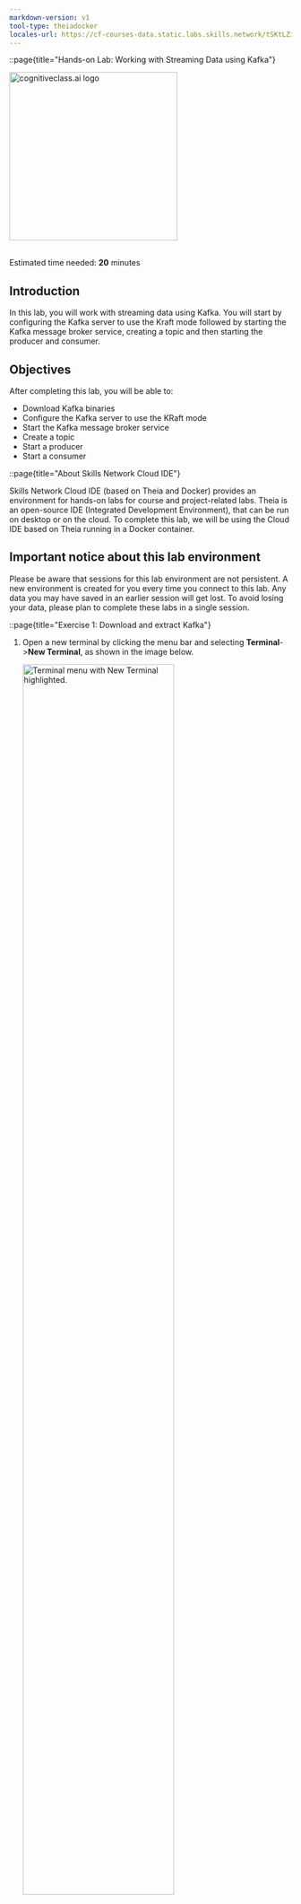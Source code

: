 ```yaml
---
markdown-version: v1
tool-type: theiadocker
locales-url: https://cf-courses-data.static.labs.skills.network/tSKtLZiIAYAWUEo5LQtM2A/Streaming%20data%20with%20kafka-v1-locales.json
---
```

::page{title="Hands-on Lab: Working with Streaming Data using Kafka"}

<img src="https://cf-courses-data.s3.us.cloud-object-storage.appdomain.cloud/IBM-DB0250EN-SkillsNetwork/images/SN_web_lightmode.png" width="300" alt="cognitiveclass.ai logo">

<br>
<br>

Estimated time needed: **20** minutes

## Introduction
In this lab, you will work with streaming data using Kafka. You will start by configuring the Kafka server to use the Kraft mode followed by starting the Kafka message broker service, creating a topic and then starting the producer and consumer.

## Objectives

After completing this lab, you will be able to:

- Download Kafka binaries
- Configure the Kafka server to use the KRaft mode
- Start the Kafka message broker service
- Create a topic
- Start a producer
- Start a consumer

::page{title="About Skills Network Cloud IDE"}

Skills Network Cloud IDE (based on Theia and Docker) provides an environment for hands-on labs for course and project-related labs. Theia is an open-source IDE (Integrated Development Environment), that can be run on desktop or on the cloud. To complete this lab, we will be using the Cloud IDE based on Theia running in a Docker container.

## Important notice about this lab environment

Please be aware that sessions for this lab environment are not persistent. A new environment is created for you every time you connect to this lab. Any data you may have saved in an earlier session will get lost. To avoid losing your data, please plan to complete these labs in a single session.

::page{title="Exercise 1: Download and extract Kafka"}

1. Open a new terminal by clicking the menu bar and selecting **Terminal**->**New Terminal**, as shown in the image below.

	<img src="https://cf-courses-data.s3.us.cloud-object-storage.appdomain.cloud/IBM-DB0250EN-SkillsNetwork/labs/Streaming/images/new-terminal.png" width="75%" alt="Terminal menu with New Terminal highlighted.">

	This will open a new terminal at the bottom of the screen.

	<img src="https://cf-courses-data.s3.us.cloud-object-storage.appdomain.cloud/IBM-DB0250EN-SkillsNetwork/labs/Streaming/images/terminal_bottom_screen.png" width="75%" alt="New terminal instance.">

##### Next, run the following commands on the terminal.

2. Download Kafka by running the command below:

	```bash
	wget https://downloads.apache.org/kafka/3.8.0/kafka_2.13-3.8.0.tgz
	```

3. Extract Kafka from the zip file by running the command below.

	```bash
	tar -xzf kafka_2.13-3.8.0.tgz
	```

This command will create a new directory `kafka_2.13-3.8.0` in the current directory.

::page{title="Exercise 2: Configure KRaft and start server"}


1. Navigate to the `kafka_2.13-3.8.0` directory.

	```bash
	cd kafka_2.13-3.8.0
	```

2. Generate a cluster UUID that will uniquely identify the Kafka cluster.

	```bash
	KAFKA_CLUSTER_ID="$(bin/kafka-storage.sh random-uuid)"
	```
	This cluster id will be used by the KRaft  controller.

3. KRaft requires the log directories to be configured. Run the following command to configure the log directories passing the cluster ID.

	```bash
	bin/kafka-storage.sh format -t $KAFKA_CLUSTER_ID -c config/kraft/server.properties
	```

4. Now that KRaft is configured, you can start the Kafka server by running the following command.

	```
	bin/kafka-server-start.sh config/kraft/server.properties
	```
	You can be sure that the Kafka server has started when the output displays messages like \"Kafka Server started\". 

<img src='https://cf-courses-data.s3.us.cloud-object-storage.appdomain.cloud/aN0HsMMBWXxj8gPhA8BVyg/KafkaStarted.jpg' style='widht:90%;margin:.5cm'/>

::page{title="Exercise 3: Create a topic and start producer"}

You need to create a topic before you can start to post messages.
1. Start a new terminal and change to the `kafka_2.13-3.8.0` directory.

	```bash
	cd kafka_2.13-3.8.0
	```

2. To create a topic named `news`, run the command below.

	```
	bin/kafka-topics.sh --create --topic news --bootstrap-server localhost:9092
	```
	You will see the message: `Created topic news.`

3. You need a producer to send messages to Kafka. Run the command below to start a producer.

	```
	bin/kafka-console-producer.sh   --bootstrap-server localhost:9092   --topic news
	```

4. After the producer starts, and you get the \'>\' prompt, type any text message and press enter. Or you can copy the text below and paste. The below text sends three messages to Kafka.

	```
	Good morning
	Good day
	Enjoy the Kafka lab
	```

::page{title="Exercise 4: Start Consumer"}

You need a consumer to read messages from Kafka.

1. Start a new terminal and change to the `kafka_2.13-3.8.0` directory.

	```bash
	cd kafka_2.13-3.8.0
	```

2. Run the command below to listen to the messages in the topic `news`.

	```
	bin/kafka-console-consumer.sh   --bootstrap-server localhost:9092   --topic news   --from-beginning
	```

3. You should see all the messages you sent from the producer appear here.

4. You can go back to the producer terminal and type some more messages, one message per line, and you will see them appear here.

::page{title="Exercise 5: Explore Kafka directories"}

Kafka uses the **/tmp//tmp/kraft-combined-logs** directory to store the messages.

1. Start a new terminal and navigate to the `kafka_2.13-3.8.0` directory.

	```bash
	cd kafka_2.13-3.8.0
	```

2. Explore the root directory of the server.

	```
	ls
	```

3. Notice there is a `tmp` directory. The `kraft-combine-logs` inside the `tmp` directory contains all the logs. To check the logs generated for the topic `news` run the following command:

	```
	ls /tmp/kraft-combined-logs/news-0
	```

> **Note**: All messages are stored in the `news-0` directory under the **/tmp/kraft-combined-logs** directory.

::page{title="Exercise 6: Clean up"}

##### To stop the producer
In the terminal where you are running producer, press `CTRL+C`.

##### To stop the consumer
In the terminal where you are running consumer, press `CTRL+C`.

##### To stop the Kafka server
In the terminal where you are running Kafka server, press `CTRL+C`.

::page{title="Practice exercises"}

1. Create a new topic named `weather`.

<details>
<summary><font color="#D02670">Click here for a <b>hint</b>.</font></summary>

> Use `kafka-topics.sh` command with the `create` option.

</details>

<details>
	<summary><font color="#007D79">Click here for the <b>solution</b>.</font></summary>

Make sure that the Kafka server is still running. Change to the `kafka_2.13-3.8.0` directory and run the following command:

```
bin/kafka-topics.sh --create --topic weather --bootstrap-server localhost:9092
```

</details>

2. Post messages to the topic `weather`.

<details>
<summary><font color="#D02670">Click here for a <b>hint</b>.</font></summary>

> Use `kafka-console-producer.sh` and point to topic `weather`.

</details>

<details>
	<summary><font color="#007D79">Click here for the <b>solution</b>.</font></summary>

Make sure that the Kafka server is still running. Run the following command:

```
bin/kafka-console-producer.sh   --bootstrap-server localhost:9092   --topic weather
```

Post some test messages.

</details>

3. Read the messages from the topic `weather`.

<details>
<summary><font color="#D02670">Click here for a <b>hint</b>.</font></summary>

> Use `kafka-console-consumer.sh` and read from the topic \'weather\'.

</details>

<details>
	<summary><font color="#007D79">Click here for the <b>solution</b>.</font></summary>

Make sure that the Kafka server is still running. In a new terminal, change to `kafka_2.13-3.8.0` directory and run the following command:

```
bin/kafka-console-consumer.sh   --bootstrap-server localhost:9092   --topic weather
```

Make sure that the messages you sent from the producer appear here.

</details>

## Authors

[Lavanya T S](https://www.linkedin.com/in/lavanya-sunderarajan-199a445/)


### Other Contributors

Rav Ahuja

<!--
## Change Log

| Date (YYYY-MM-DD) | Version | Changed By        | Change Description                 |
| ----------------- | ------- | ----------------- | ---------------------------------- |
|2024-08-21 | 2.0 | Sathya Priya | Updated the kafka version|
| 2024-06-13        | 2.0     | Lavanya T S | Created revised version of the lab |
| 2021-06-22        | 0.1     | Ramesh Sannareddy | Created initial version of the lab |
-->

<h3 align="center"> &#169; IBM Corporation. All rights reserved. <h3/>
